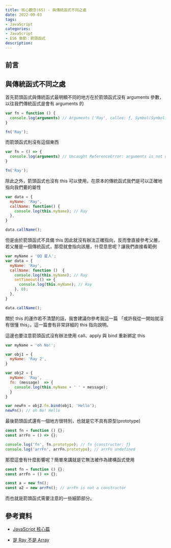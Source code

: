 ```yaml
---
title: 核心觀念(65) - 與傳統函式不同之處
date: 2022-09-03
tags:
- JavaScript
categories:
- JavaScript
- ES6 章節：箭頭函式
description:
---
```


## 前言



## 與傳統函式不同之處

首先箭頭函式與傳統函式最明顯不同的地方在於箭頭函式沒有 arguments 參數，以往我們傳統函式是會有 arguments 的

```javascript
var fn = function () {
  console.log(arguments) // Arguments ['Ray', callee: ƒ, Symbol(Symbol.iterator): ƒ]
}

fn('Ray');

```

而箭頭函式則沒有這個東西

```javascript
var fn = () => {
  console.log(arguments) // Uncaught ReferenceError: arguments is not defined
}

fn('Ray');

```

除此之外，箭頭函式也沒有 this 可以使用，在原本的傳統函式我們是可以正確地指向我們要的屬性

```javascript
var data = {
  myName: 'Ray',
  callName: function() {
    console.log(this.myName); // Ray
  },
}

data.callName();

```

但是由於箭頭函式不具備 this 因此就沒有辦法正確指向，反而會直接參考父層，若父層是一個傳統函式，那麼就會指向該層，什麼意思呢？讓我們直接看範例

```javascript
var myName = 'QQ 星人';
var data = {
  myName: 'Ray',
  callName: function ()  {
    console.log(this.myName); // Ray
    setTimeout(() => {
      console.log(this.myName); // Ray
    }, 0);
  },
}

data.callName();
```

關於 this 的運作若不清楚的話，我會建議你參考我這一篇 「或許我從一開始就沒有很懂 this」，這一篇會有非常詳細的 this 指向說明。

這邊也要注意箭頭函式沒有辦法使用 call、apply 與 bind 重新綁定 this


```javascript
var myName = 'oh No!';

var obj1 = {
  myName: 'Ray 2',
}

var obj2 = {
  myName: 'Ray',
  fn: (message)  => {
    console.log(this.myName + ' ' + message);
  }
}

var newFn = obj2.fn.bind(obj1, 'Hello');
newFn(); // oh No! Hello

```
最後箭頭函式還有一個地方很特別，也就是它不具有原型(prototype)

```javascript
const fn = function () {};
const arrFn = () => {};

console.log('fn', fn.prototype); // fn {constructor: ƒ}
console.log('arrFn', arrFn.prototype); // arrFn undefined

```
那麼這會有什麼影響呢？簡單來講就是它無法被作為建構函式使用

```javascript
const fn = function () {};
const arrFn = () => {};

const a = new fn();
const a2 = new arrFn(); // arrFn is not a constructor

```

而也就是箭頭函式需要注意的一些細節部分。


## 參考資料
- [JavaScript 核心篇](https://www.hexschool.com/courses/js-core.html)

- [是 Ray 不是 Array](https://israynotarray.com/javascript/20210613/3976972527/)
